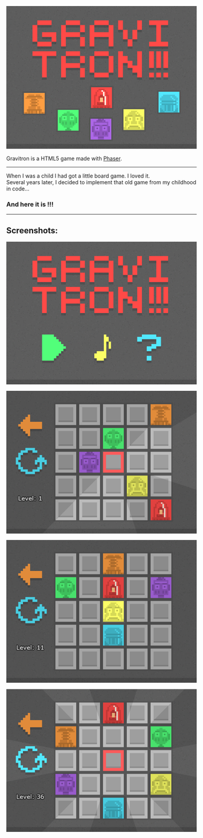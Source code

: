 ![Cover](https://raw.githubusercontent.com/Neko250/Gravitron/master/img/cover.png)

Gravitron is a HTML5 game made with [Phaser](http://phaser.io/).

---

When I was a child I had got a little board game. I loved it.  
Several years later, I decided to implement that old game from my childhood in code...

### And here it is !!!

---

## Screenshots:

![](https://raw.githubusercontent.com/Neko250/Gravitron/master/img/screenshots/menu.png)

![](https://raw.githubusercontent.com/Neko250/Gravitron/master/img/screenshots/level1.png)

![](https://raw.githubusercontent.com/Neko250/Gravitron/master/img/screenshots/level11.png)

![](https://raw.githubusercontent.com/Neko250/Gravitron/master/img/screenshots/level36.png)
